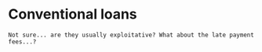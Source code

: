 # Conventional loans

~~~admonish tip title="My take"
Not sure... are they usually exploitative? What about the late payment fees...?
~~~
